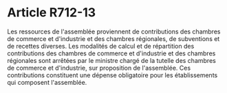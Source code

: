 # Article R712-13

Les ressources de l'assemblée proviennent de contributions des chambres de commerce et d'industrie et des chambres régionales, de subventions et de recettes diverses. Les modalités de calcul et de répartition des contributions des chambres de commerce et d'industrie et des chambres régionales sont arrêtées par le ministre chargé de la tutelle des chambres de commerce et d'industrie, sur proposition de l'assemblée. Ces contributions constituent une dépense obligatoire pour les établissements qui composent l'assemblée.

